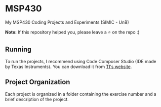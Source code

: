 # MSP430

My MSP430 Coding Projects and Experiments (SIMIC - UnB)

**Note:** If this repository helped you, please leave a :star: on the repo :)

## Running

To run the projects, I recommend using Code Composer Studio (IDE made by Texas Instruments). You can download it from [TI's website](https://www.ti.com/tool/CCSTUDIO).

## Project Organization

Each project is organized in a folder containing the exercise number and a brief description of the project.
